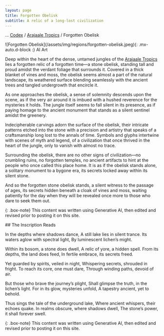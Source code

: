 ```yaml
---
layout: page
title: Forgotten Obelisk
subtitle: A relic of a long-lost civilization
---
```

<span class="breadcrumbs" markdown="1">... [Codex](/codex) / [Arajaale Tropics](/codex/regions/arajaale-tropics) / Forgotten Obelisk</span>
<div class="position-placeholder" markdown="1">
![Forgotten Obelisk](/assets/img/regions/forgotten-obelisk.jpeg){: .mx-auto.d-block :}
<span class="ai-img">AI Art</span>
</div>

Deep within the heart of the dense, untamed jungles of the [Arajaale Tropics](/codex/regions/arajaale-tropics) lies a forgotten relic of a forgotten time—a stone obelisk, standing tall and proud amidst the verdant foliage that surrounds it. Covered in a thick blanket of vines and moss, the obelisk seems almost a part of the natural landscape, its weathered surface blending seamlessly with the ancient trees and tangled undergrowth that encircle it.

As one approaches the obelisk, a sense of solemnity descends upon the scene, as if the very air around it is imbued with a hushed reverence for the mysteries it holds. The jungle itself seems to fall silent in its presence, as if paying homage to the ancient monument that stands as a silent sentinel amidst the greenery.

Indecipherable carvings adorn the surface of the obelisk, their intricate patterns etched into the stone with a precision and artistry that speaks of a craftsmanship long lost to the annals of time. Symbols and glyphs intertwine with scenes of myth and legend, of a civilization that once thrived in the heart of the jungle, only to vanish with almost no trace.

Surrounding the obelisk, there are no other signs of civilization—no crumbling ruins, no forgotten temples, no ancient artifacts to hint at the people who once called this place home. It is as if the obelisk stands alone, a solitary monument to a bygone era, its secrets locked away within its silent stone.

And so the forgotten stone obelisk stands, a silent witness to the passage of ages, its secrets hidden beneath a cloak of vines and moss, waiting patiently for the day when they will be revealed once more to those who dare to seek them out.

{: .box-note}
This content was written using Generative AI, then edited and revised prior to posting it on this site.

<div class="box-info redacted" markdown="1">
## The Inscription Reads

In the depths where shadows dance,
A still lake lies in silent trance.
Its waters aglow with spectral light,
By luminescent lichen’s might.

Within its bosom, a stone does dwell,
A relic of yore, a hidden spell.
From its depths, the land does feed,
In fertile embrace, its secrets freed.

Yet guarded by spirits, veiled in night,
Whispering secrets, shrouded in fright.
To reach its core, one must dare,
Through winding paths, devoid of air.

But those who brave the journey’s plight,
Shall glimpse the truth, in the lichen’s light.
For in its glow, mysteries unfold,
A tapestry ancient, yet to behold.

Thus sings the tale of the underground lake,
Where ancient whispers, their echoes quake.
In realms obscure, where shadows dwell,
The stone’s power, it shall forever swell.
</div>

{: .box-note}
This content was written using Generative AI, then edited and revised prior to posting it on this site.